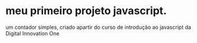 # meu primeiro projeto javascript.
um contador simples, criado apartir do curso de introdução ao javascript da Digital Innovation One

